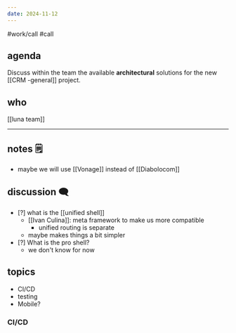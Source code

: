 ```yaml
---
date: 2024-11-12
---
```

#work/call 
#call 

## agenda

Discuss within the team the available **architectural** solutions for the new [[CRM -general]]
project.

## who
[[luna team]]

---

## notes 🗒
- maybe we will use [[Vonage]] instead of [[Diabolocom]]

## discussion 🗨

- [?] what is the [[unified shell]]
	- [[Ivan Culina]]: meta framework to make us more compatible
		- unified routing is separate
	- maybe makes things a bit simpler
- [?] What is the pro shell?
	- we don't know for now


## topics
- CI/CD
- testing
- Mobile?

### CI/CD

